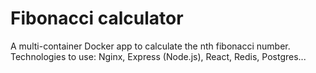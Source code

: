 # Fibonacci calculator
A multi-container Docker app to calculate the nth fibonacci number. <br>
Technologies to use: Nginx, Express (Node.js), React, Redis, Postgres...
